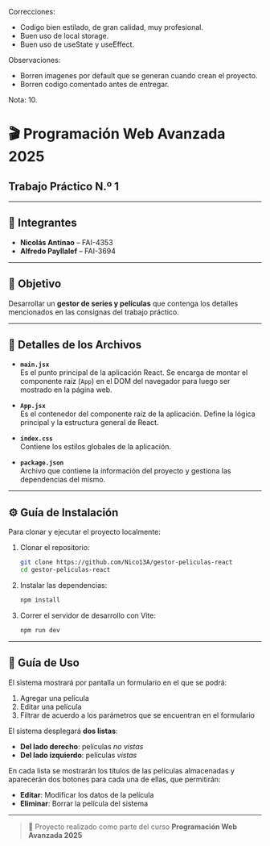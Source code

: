 Correcciones:
- Codigo bien estilado, de gran calidad, muy profesional.
- Buen uso de local storage.
- Buen uso de useState y useEffect.

Observaciones:
- Borren imagenes por default que se generan cuando crean el proyecto.
- Borren codigo comentado antes de entregar.

Nota: 10.


# 🎬 Programación Web Avanzada 2025  
## Trabajo Práctico N.º 1

---

## 👥 Integrantes

- **Nicolás Antinao** – FAI-4353  
- **Alfredo Payllalef** – FAI-3694

---

## 🎯 Objetivo

Desarrollar un **gestor de series y películas** que contenga los detalles mencionados en las consignas del trabajo práctico.

---

## 📁 Detalles de los Archivos

- **`main.jsx`**  
  Es el punto principal de la aplicación React. Se encarga de montar el componente raíz (`App`) en el DOM del navegador para luego ser mostrado en la página web.

- **`App.jsx`**  
  Es el contenedor del componente raíz de la aplicación. Define la lógica principal y la estructura general de React.

- **`index.css`**  
  Contiene los estilos globales de la aplicación.

- **`package.json`**  
  Archivo que contiene la información del proyecto y gestiona las dependencias del mismo.

---

## ⚙️ Guía de Instalación

Para clonar y ejecutar el proyecto localmente:

1. Clonar el repositorio:
    ```bash
    git clone https://github.com/Nico13A/gestor-peliculas-react
    cd gestor-peliculas-react
    ```

2. Instalar las dependencias:
    ```bash
    npm install
    ```

3. Correr el servidor de desarrollo con Vite:
    ```bash
    npm run dev
    ```

---

## 🧾 Guía de Uso

El sistema mostrará por pantalla un formulario en el que se podrá:  
1. Agregar una película  
2. Editar una película  
3. Filtrar de acuerdo a los parámetros que se encuentran en el formulario

El sistema desplegará **dos listas**:

- **Del lado derecho**: películas *no vistas*  
- **Del lado izquierdo**: películas *vistas*

En cada lista se mostrarán los títulos de las películas almacenadas y aparecerán dos botones para cada una de ellas, que permitirán:

- **Editar**: Modificar los datos de la película  
- **Eliminar**: Borrar la película del sistema

---

> 🧠 Proyecto realizado como parte del curso **Programación Web Avanzada 2025**
